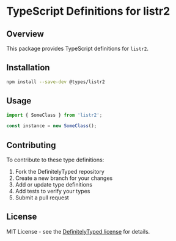 # TypeScript Definitions for listr2

## Overview

This package provides TypeScript definitions for `listr2`.

## Installation

```bash
npm install --save-dev @types/listr2
```

## Usage

```typescript
import { SomeClass } from 'listr2';

const instance = new SomeClass();
```

## Contributing

To contribute to these type definitions:

1. Fork the DefinitelyTyped repository
2. Create a new branch for your changes
3. Add or update type definitions
4. Add tests to verify your types
5. Submit a pull request

## License

MIT License - see the [DefinitelyTyped license](https://github.com/DefinitelyTyped/DefinitelyTyped/blob/master/LICENSE) for details.

